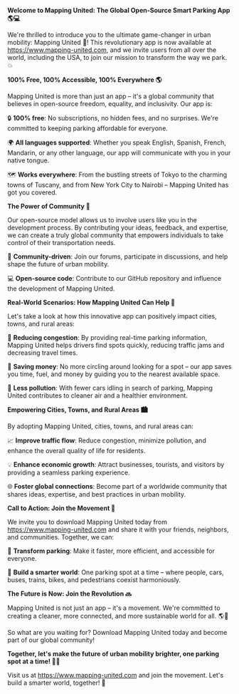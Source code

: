 **Welcome to Mapping United: The Global Open-Source Smart Parking App 🌎💻**

We're thrilled to introduce you to the ultimate game-changer in urban mobility: Mapping United 🚀! This revolutionary app is now available at https://www.mapping-united.com, and we invite users from all over the world, including the USA, to join our mission to transform the way we park. 💥

**100% Free, 100% Accessible, 100% Everywhere 🌎**

Mapping United is more than just an app – it's a global community that believes in open-source freedom, equality, and inclusivity. Our app is:

🔒 **100% free**: No subscriptions, no hidden fees, and no surprises. We're committed to keeping parking affordable for everyone.

🌍 **All languages supported**: Whether you speak English, Spanish, French, Mandarin, or any other language, our app will communicate with you in your native tongue.

🗺️ **Works everywhere**: From the bustling streets of Tokyo to the charming towns of Tuscany, and from New York City to Nairobi – Mapping United has got you covered.

**The Power of Community 💪**

Our open-source model allows us to involve users like you in the development process. By contributing your ideas, feedback, and expertise, we can create a truly global community that empowers individuals to take control of their transportation needs.

👥 **Community-driven**: Join our forums, participate in discussions, and help shape the future of urban mobility.

💻 **Open-source code**: Contribute to our GitHub repository and influence the development of Mapping United.

**Real-World Scenarios: How Mapping United Can Help 🌟**

Let's take a look at how this innovative app can positively impact cities, towns, and rural areas:

🚗 **Reducing congestion**: By providing real-time parking information, Mapping United helps drivers find spots quickly, reducing traffic jams and decreasing travel times.

💸 **Saving money**: No more circling around looking for a spot – our app saves you time, fuel, and money by guiding you to the nearest available space.

🌿 **Less pollution**: With fewer cars idling in search of parking, Mapping United contributes to cleaner air and a healthier environment.

**Empowering Cities, Towns, and Rural Areas 🏙️**

By adopting Mapping United, cities, towns, and rural areas can:

📈 **Improve traffic flow**: Reduce congestion, minimize pollution, and enhance the overall quality of life for residents.

💡 **Enhance economic growth**: Attract businesses, tourists, and visitors by providing a seamless parking experience.

🌐 **Foster global connections**: Become part of a worldwide community that shares ideas, expertise, and best practices in urban mobility.

**Call to Action: Join the Movement 🚀**

We invite you to download Mapping United today from https://www.mapping-united.com and share it with your friends, neighbors, and communities. Together, we can:

🌟 **Transform parking**: Make it faster, more efficient, and accessible for everyone.

💪 **Build a smarter world**: One parking spot at a time – where people, cars, buses, trains, bikes, and pedestrians coexist harmoniously.

**The Future is Now: Join the Revolution 🔜**

Mapping United is not just an app – it's a movement. We're committed to creating a cleaner, more connected, and more sustainable world for all. 🌎💚

So what are you waiting for? Download Mapping United today and become part of our global community!

**Together, let's make the future of urban mobility brighter, one parking spot at a time! 💫👏**

Visit us at https://www.mapping-united.com and join the movement. Let's build a smarter world, together! 🌟